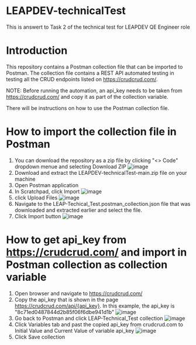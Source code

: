# LEAPDEV-technicalTest
This is answert to Task 2 of the technical test for LEAPDEV QE Engineer role

# Introduction
This repository contains a Postman collection file that can be imported to Postman. The collection file contains a REST API automated testing in testing all the CRUD endpoints listed on https://crudcrud.com/. 

NOTE: 
Before running the automation, an api_key needs to be taken from https://crudcrud.com/ and copy it as part of the collection variable. 

There will be instructions on how to use the Postman collection file. 

# How to import the collection file in Postman
1. You can download the repository as a zip file by clicking "<> Code" dropdown menue and selecting Download ZIP
![image](https://user-images.githubusercontent.com/68898560/232931606-f14b4609-a6d0-4efd-be98-d975f3482f16.png)
2. Download and extract the LEAPDEV-technicalTest-main.zip file on your machine 
3. Open Postman application
4. In Scratchpad, click Import
![image](https://user-images.githubusercontent.com/68898560/232934717-d840552a-be18-4b9a-af85-d3fbd9131535.png)
5. click Upload Files
![image](https://user-images.githubusercontent.com/68898560/232934779-49b05170-778c-458e-9d6e-5cb56ea2ce01.png)
6. Navigate to the LEAP-Techical_Test.postman_collection.json file that was downloaded and extracted earlier and select the file. 
7. Click Import button
![image](https://user-images.githubusercontent.com/68898560/232934964-b6f89e45-8a7f-4f15-83c4-864ffd81f33a.png)

# How to get api_key from https://crudcrud.com/ and import in Postman collection as collection variable
1. Open browser and navigate to https://crudcrud.com/
2. Copy the api_key that is shown in the page https://crudcrud.com/api/{api_key}. In this example, the api_key is "8c71ed0487844d2b85f06f6dbe941d1b"
![image](https://user-images.githubusercontent.com/68898560/232935801-4e5399cb-efc2-465a-9cf5-be90e5c2f7e9.png)
3. Go back to Postman and click LEAP-Technical_Test collection
![image](https://user-images.githubusercontent.com/68898560/232935903-56177739-c0b6-4320-95a4-7ddec0de8409.png)
4. Click Variables tab and past the copied api_key from crudcrud.com to Initial Value and Current Value of variable api_key
![image](https://user-images.githubusercontent.com/68898560/232936180-4d476459-3984-4ba9-9bbb-b09e8cb9f775.png)
5. Click Save collection
